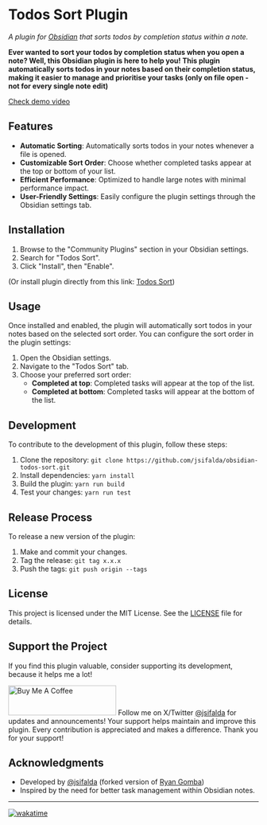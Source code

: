 # Todos Sort Plugin

_A plugin for [Obsidian](https://obsidian.md) that sorts todos by completion status within a note._

**Ever wanted to sort your todos by completion status when you open a note? Well, this Obsidian plugin is here to help you! This plugin automatically sorts todos in your notes based on their completion status, making it easier to manage and prioritise your tasks (only on file open - not for every single note edit)**

[Check demo video](https://github.com/user-attachments/assets/d5db6f7e-3840-415f-8206-f22fa82c75fe)

## Features

- **Automatic Sorting**: Automatically sorts todos in your notes whenever a file is opened.
- **Customizable Sort Order**: Choose whether completed tasks appear at the top or bottom of your list.
- **Efficient Performance**: Optimized to handle large notes with minimal performance impact.
- **User-Friendly Settings**: Easily configure the plugin settings through the Obsidian settings tab.

## Installation

1. Browse to the "Community Plugins" section in your Obsidian settings.
2. Search for "Todos Sort".
3. Click "Install", then "Enable".

(Or install plugin directly from this link: [Todos Sort](https://dub.sh/snQwj1Y))

## Usage

Once installed and enabled, the plugin will automatically sort todos in your notes based on the selected sort order. You can configure the sort order in the plugin settings:

1. Open the Obsidian settings.
2. Navigate to the "Todos Sort" tab.
3. Choose your preferred sort order:
   - **Completed at top**: Completed tasks will appear at the top of the list.
   - **Completed at bottom**: Completed tasks will appear at the bottom of the list.

## Development

To contribute to the development of this plugin, follow these steps:

1. Clone the repository: `git clone https://github.com/jsifalda/obsidian-todos-sort.git`
2. Install dependencies: `yarn install`
3. Build the plugin: `yarn run build`
4. Test your changes: `yarn run test`

## Release Process

To release a new version of the plugin:

1. Make and commit your changes.
2. Tag the release: `git tag x.x.x`
3. Push the tags: `git push origin --tags`

## License

This project is licensed under the MIT License. See the [LICENSE](./LICENSE) file for details.

## Support the Project

If you find this plugin valuable, consider supporting its development, because it helps me a lot!

<a href="https://www.buymeacoffee.com/jsifalda" target="_blank"><img src="https://cdn.buymeacoffee.com/buttons/v2/default-yellow.png" alt="Buy Me A Coffee" style="height: 60px !important;width: 217px !important;" ></a>
Follow me on X/Twitter [@jsifalda](https://dub.sh/I5tFaqk) for updates and announcements!
Your support helps maintain and improve this plugin. Every contribution is appreciated and makes a difference. Thank you for your support!

## Acknowledgments

- Developed by [@jsifalda](https://dub.sh/I5tFaqk) (forked version of [Ryan Gomba](https://github.com/ryangomba/obsidian-todo-sort))
- Inspired by the need for better task management within Obsidian notes.

---

[![wakatime](https://wakatime.com/badge/user/15205825-ea5c-4bdc-94ae-b2f25e876c76/project/797cd96f-afab-4338-806d-5b0e2905733f.svg)](https://wakatime.com/badge/user/15205825-ea5c-4bdc-94ae-b2f25e876c76/project/797cd96f-afab-4338-806d-5b0e2905733f)
